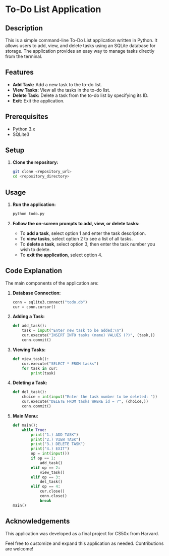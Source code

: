 # To-Do List Application

## Description
This is a simple command-line To-Do List application written in Python. It allows users to add, view, and delete tasks using an SQLite database for storage. The application provides an easy way to manage tasks directly from the terminal.

## Features
- **Add Task:** Add a new task to the to-do list.
- **View Tasks:** View all the tasks in the to-do list.
- **Delete Task:** Delete a task from the to-do list by specifying its ID.
- **Exit:** Exit the application.

## Prerequisites
- Python 3.x
- SQLite3

## Setup
1. **Clone the repository:**
   ```bash
   git clone <repository_url>
   cd <repository_directory>
   ```
## Usage
1. **Run the application:**
   ```bash
   python todo.py
   ```

2. **Follow the on-screen prompts to add, view, or delete tasks:**

   - To **add a task**, select option 1 and enter the task description.
   - To **view tasks**, select option 2 to see a list of all tasks.
   - To **delete a task**, select option 3, then enter the task number you wish to delete.
   - To **exit the application**, select option 4.

## Code Explanation
The main components of the application are:

1. **Database Connection:**
   ```python
   conn = sqlite3.connect("todo.db")
   cur = conn.cursor()
   ```

2. **Adding a Task:**
   ```python
   def add_task():
       task = input("Enter new task to be added:\n")
       cur.execute("INSERT INTO tasks (name) VALUES (?)", (task,))
       conn.commit()
   ```

3. **Viewing Tasks:**
   ```python
   def view_task():
       cur.execute("SELECT * FROM tasks")
       for task in cur:
           print(task)
   ```

4. **Deleting a Task:**
   ```python
   def del_task():
       choice = int(input("Enter the task number to be deleted: "))
       cur.execute("DELETE FROM tasks WHERE id = ?", (choice,))
       conn.commit()
   ```

5. **Main Menu:**
   ```python
   def main():
       while True:
           print("1.) ADD TASK")
           print("2.) VIEW TASK")
           print("3.) DELETE TASK")
           print("4.) EXIT")
           op = int(input())
           if op == 1:
               add_task()
           elif op == 2:
               view_task()
           elif op == 3:
               del_task()
           elif op == 4:
               cur.close()
               conn.close()
               break
   main()
   ```

## Acknowledgements
This application was developed as a final project for CS50x from Harvard.

Feel free to customize and expand this application as needed. Contributions are welcome!
